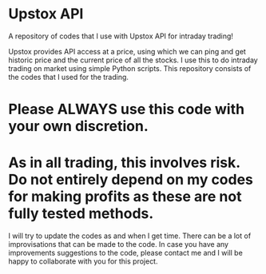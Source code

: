 # Upstox API
A repository of codes that I use with Upstox API for intraday trading!

Upstox provides API access at a price, using which we can ping and get historic price and the current price of all the stocks.
I use this to do intraday trading on market using simple Python scripts.
This repository consists of the codes that I used for the trading.

# Please ALWAYS use this code with your own discretion.
# As in all trading, this involves risk. Do not entirely depend on my codes for making profits as these are not fully tested methods.

I will try to update the codes as and when I get time. There can be a lot of improvisations that can be made to the code. In case you have any improvements suggestions to the code, please contact me and I will be happy to collaborate with you for this project. 
